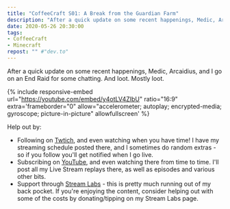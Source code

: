 ```yaml
---
title: "CoffeeCraft S01: A Break from the Guardian Farm"
description: "After a quick update on some recent happenings, Medic, Arcaidius, and I go on an End Raid for some chatting. And loot. Mostly loot."
date: 2020-05-26 20:30:00
tags:
- CoffeeCraft
- Minecraft
repost: "" #"dev.to"
---
```


After a quick update on some recent happenings, Medic, Arcaidius, and I go on an End Raid for some chatting. And loot. Mostly loot.
<!--more-->

{% include responsive-embed url="https://youtube.com/embed/y4otLV4ZIbU" ratio="16:9" extra='frameborder="0" allow="accelerometer; autoplay; encrypted-media; gyroscope; picture-in-picture" allowfullscreen' %}

Help out by:
 * Following on [Twtich](https://twitch.tv/AnonJr_Live), and even watching when you have time! I have my streaming schedule posted there, and I sometimes do random extras - so if you follow you'll get notified when I go live.
 * Subscribing on [YouTube](http://www.youtube.com/channel/UCXafqhKHbkSUIrq0LAuu0tw), and even watching there from time to time. I'll post all my Live Stream replays there, as well as episodes and various other bits.
 * Support through [Stream Labs](https://streamlabs.com/anonjr_live) - this is pretty much running out of my back pocket. If you're enjoying the content, consider helping out with some of the costs by donating/tipping on my Stream Labs page.